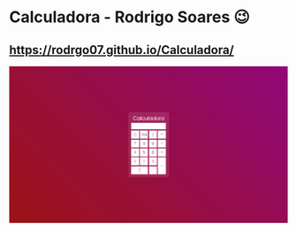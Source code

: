 # Calculadora - Rodrigo Soares 😉
## https://rodrgo07.github.io/Calculadora/
<img src="preview.png" alt="preview">
